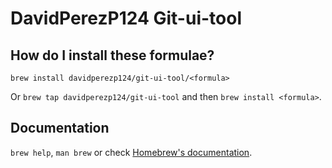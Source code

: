 # DavidPerezP124 Git-ui-tool

## How do I install these formulae?

`brew install davidperezp124/git-ui-tool/<formula>`

Or `brew tap davidperezp124/git-ui-tool` and then `brew install <formula>`.

## Documentation

`brew help`, `man brew` or check [Homebrew's documentation](https://docs.brew.sh).
